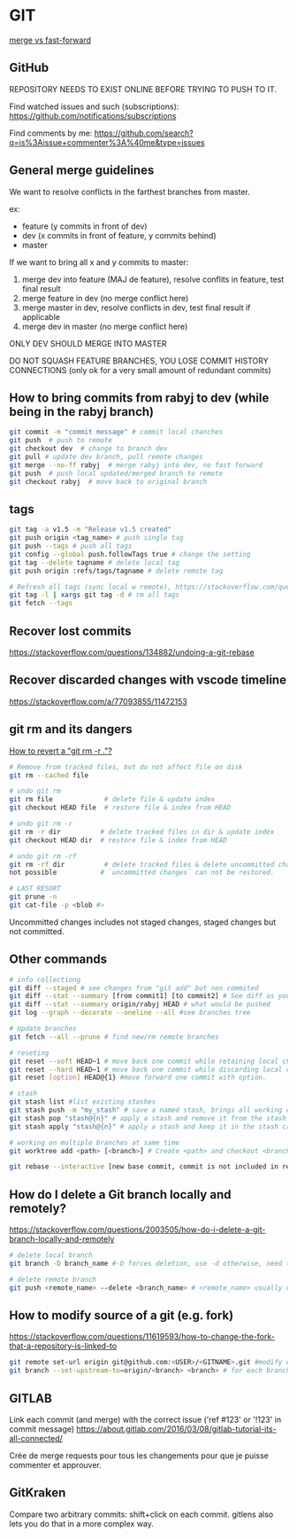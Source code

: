 # GIT

[merge vs fast-forward](https://stackoverflow.com/questions/6701292/git-fast-forward-vs-no-fast-forward-merge)

## GitHub

REPOSITORY NEEDS TO EXIST ONLINE BEFORE TRYING TO PUSH TO IT.

Find watched issues and such (subscriptions): <https://github.com/notifications/subscriptions>

Find comments by me: <https://github.com/search?q=is%3Aissue+commenter%3A%40me&type=issues>

## General merge guidelines

We want to resolve conflicts in the farthest branches from master.

ex:

- feature (y commits in front of dev)
- dev (x commits in front of feature, y commits behind)
- master

If we want to bring all x and y commits to master:

1) merge dev into feature (MAJ de feature), resolve conflits in feature, test final result
2) merge feature in dev (no merge conflict here)
3) merge master in dev, resolve conflicts in dev, test final result if applicable
4) merge dev in master (no merge conflict here)

ONLY DEV SHOULD MERGE INTO MASTER

DO NOT SQUASH FEATURE BRANCHES, YOU LOSE COMMIT HISTORY CONNECTIONS (only ok for a very small amount of redundant commits)

## How to bring commits from rabyj to dev (while being in the rabyj branch)

~~~bash
git commit -m "commit message" # commit local chanches
git push  # push to remote
git checkout dev  # change to branch dev
git pull # update dev branch, pull remote changes
git merge --no-ff rabyj  # merge rabyj into dev, no fast forward
git push  # push local updated/merged branch to remote
git checkout rabyj  # move back to original branch
~~~

## tags

~~~bash
git tag -a v1.5 -m "Release v1.5 created"
git push origin <tag_name> # push single tag
git push --tags # push all tags
git config --global push.followTags true # change the setting
git tag --delete tagname # delete local tag
git push origin :refs/tags/tagname # delete remote tag

# Refresh all tags (sync local w remote), https://stackoverflow.com/questions/1841341/remove-local-git-tags-that-are-no-longer-on-the-remote-repository
git tag -l | xargs git tag -d # rm all tags
git fetch --tags
~~~

## Recover lost commits

<https://stackoverflow.com/questions/134882/undoing-a-git-rebase>

## Recover discarded changes with vscode timeline

<https://stackoverflow.com/a/77093855/11472153>

## git rm and its dangers

[How to revert a "git rm -r ."?](https://stackoverflow.com/questions/2125710/how-to-revert-a-git-rm-r/48628225#48628225)

~~~bash
# Remove from tracked files, but do not affect file on disk
git rm --cached file

# undo git rm
git rm file             # delete file & update index
git checkout HEAD file  # restore file & index from HEAD

# undo git rm -r
git rm -r dir          # delete tracked files in dir & update index
git checkout HEAD dir  # restore file & index from HEAD

# undo git rm -rf
git rm -rf dir          # delete tracked files & delete uncommitted changes
not possible           # `uncommitted changes` can not be restored.

# LAST RESORT
git prune -n
git cat-file -p <blob #>
~~~

Uncommitted changes includes not staged changes, staged changes but not committed.

## Other commands

~~~bash
# info collectiong
git diff --staged # see changes from "git add" but non commited
git diff --stat --summary [from commit1] [to commit2] # See diff as you would in a fast-forward merge/pull
git diff --stat --summary origin/rabyj HEAD # what would be pushed
git log --graph --decorate --oneline --all #see branches tree

# Update branches
git fetch --all --prune # find new/rm remote branches

# reseting
git reset --soft HEAD~1 # move back one commit while retaining local changes
git reset --hard HEAD~1 # move back one commit while discarding local changes
git reset [option] HEAD@{1} #move forward one commit with option.

# stash
git stash list #list existing stashes
git stash push -m "my_stash" # save a named stash, brings all working directory changes to stash
git stash pop "stash@{n}" # apply a stash and remove it from the stash list
git stash apply "stash@{n}" # apply a stash and keep it in the stash cache

# working on multiple branches at same time
git worktree add <path> [<branch>] # Create <path> and checkout <branch> into it. The new working directory is linked to the current repository, sharing everything except working directory specific files such as HEAD, index, etc.

git rebase --interactive [new base commit, commit is not included in rebasing]
~~~

## How do I delete a Git branch locally and remotely?

<https://stackoverflow.com/questions/2003505/how-do-i-delete-a-git-branch-locally-and-remotely>

~~~bash
# delete local branch
git branch -D branch_name #-D forces deletion, use -d otherwise, need to have HEAD on different branch

# delete remote branch
git push <remote_name> --delete <branch_name> # <remote_name> usually origin
~~~

## How to modify source of a git (e.g. fork)

<https://stackoverflow.com/questions/11619593/how-to-change-the-fork-that-a-repository-is-linked-to>

~~~bash
git remote set-url origin git@github.com:<USER>/<GITNAME>.git #modify origin tracking
git branch --set-upstream-to=origin/<branch> <branch> # for each branch, if they keep the same name. or use thefuck
~~~

## GITLAB

Link each commit (and merge) with the correct issue ('ref #123' or '!123' in commit message)
<https://about.gitlab.com/2016/03/08/gitlab-tutorial-its-all-connected/>

Crée de merge requests pour tous les changements pour que je puisse commenter et approuver.

## GitKraken

Compare two arbitrary commits: shift+click on each commit. gitlens also lets you do that in a more complex way.
